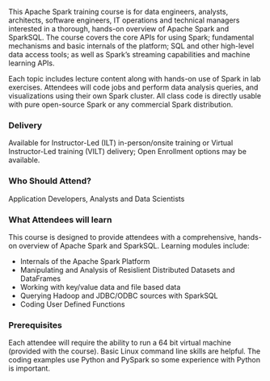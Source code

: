 <!-- Apache Spark Programming -->

This Apache Spark training course is for data engineers, analysts, architects, software engineers, IT operations and technical managers interested in a thorough, hands-on overview of Apache Spark and SparkSQL. The course covers the core APIs for using Spark; fundamental mechanisms and basic internals of the platform; SQL and other high-level data access tools; as well as Spark’s streaming capabilities and machine learning APIs.

Each topic includes lecture content along with hands-on use of Spark in lab exercises. Attendees will code jobs and perform data analysis queries, and visualizations using their own Spark cluster. All class code is directly usable with pure open-source Spark or any commercial Spark distribution.


### Delivery

Available for Instructor-Led (ILT) in-person/onsite training or Virtual Instructor-Led training (VILT) delivery; Open Enrollment options may be available.


### Who Should Attend?

Application Developers, Analysts and Data Scientists


### What Attendees will learn

This course is designed to provide attendees with a comprehensive, hands-on overview of Apache Spark and SparkSQL.
Learning modules include:

- Internals of the Apache Spark Platform
- Manipulating and Analysis of Resislient Distributed Datasets and DataFrames
- Working with key/value data and file based data
- Querying Hadoop and JDBC/ODBC sources with SparkSQL
- Coding User Defined Functions


### Prerequisites

Each attendee will require the ability to run a 64 bit virtual machine (provided with the course). Basic Linux command
line skills are helpful. The coding examples use Python and PySpark so some experience with Python is important.
